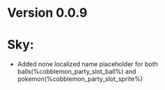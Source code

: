 # Version 0.0.9
  # Sky:
   - Added none localized name placeholder for both balls(%cobblemon_party_slot_ball%) and pokemon(%cobblemon_party_slot_sprite%) 

